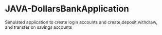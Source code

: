 # JAVA-DollarsBankApplication
Simulated application to create login accounts and create,deposit,withdraw, and transfer on savings accounts
